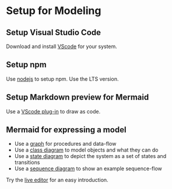 # Setup for Modeling

## Setup Visual Studio Code

Download and install [VScode](https://code.visualstudio.com/download)
for your system.

## Setup npm

Use [nodejs](https://nodejs.org/en/) to setup npm. Use the LTS version.

## Setup Markdown preview for Mermaid

Use a [VScode plug-in](https://marketplace.visualstudio.com/items?itemName=bierner.markdown-mermaid)
to draw as code.

## Mermaid for expressing a model

- Use a [graph](https://mermaid-js.github.io/mermaid/#/flowchart)
for procedures and data-flow
- Use a [class diagram](https://mermaid-js.github.io/mermaid/#/classDiagram)
to model objects and what they can do
- Use a [state diagram](https://mermaid-js.github.io/mermaid/#/stateDiagram)
to depict the system as a set of states and transitions
- Use a [sequence diagram](https://mermaid-js.github.io/mermaid/#/sequenceDiagram)
to show an example sequence-flow

Try the [live editor](https://mermaid-js.github.io/mermaid-live-editor)
for an easy introduction.
